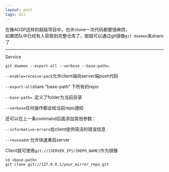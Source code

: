 ```yaml
---
layout: post
tags: Git
---
```


在像AOSP这样的超级项目中，也许clone一次代码都要很麻烦，  
如果团队中已经有人获取到完整仓库了，那就可以通过git镜像`git daemon`来share了

---

Service
```
git daemon --export-all --verbose --base-path=.
```

`--enable=receive-pack`允许client端向server端push代码

`--export-all`share “base-path” 下所有的repo

`--base-path=.`定义了folder为当前目录

`--verbose`任何操作都会给当前repo通知


还可以在上一条command后面添加其他参数：

`--informative-errors`给client提供简洁的错误信息

`--reuseaddr`允许快速重启server

Client就可使用`git://[SERVER_IP]/[REPO_NAME]`作为镜像
```
cd <base-path>
git clone git://127.0.0.1/your_mirror_repo.git
```

